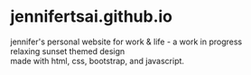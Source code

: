 # jennifertsai.github.io
jennifer's personal website for work & life - a work in progress <br>
relaxing sunset themed design <br>
made with html, css, bootstrap, and javascript.  
